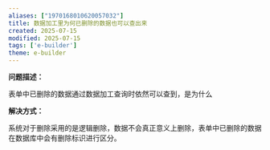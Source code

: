 ```yaml
---
aliases: ["1970168010620057032"]
title: 数据加工里为何已删除的数据也可以查出来
created: 2025-07-15
modified: 2025-07-15
tags: ['e-builder']
theme: e-builder
---
```


**问题描述：**

表单中已删除的数据通过数据加工查询时依然可以查到，是为什么

**解决方式：**

系统对于删除采用的是逻辑删除，数据不会真正意义上删除，表单中已删除的数据在数据库中会有删除标识进行区分。